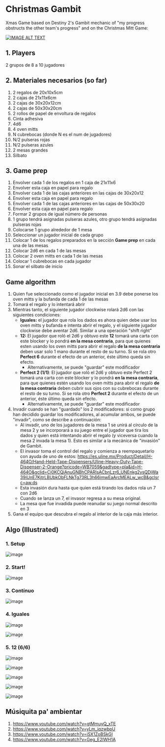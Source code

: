 # Christmas Gambit

Xmas Game based on Destiny 2's Gambit mechanic of "my progress obstructs the other team's progress" and on the Christmas Mitt Game:

[![IMAGE ALT TEXT](http://img.youtube.com/vi/1e1xjBMYPPs/0.jpg)](http://www.youtube.com/watch?v=1e1xjBMYPPs "Oven Mitts Xmas Game")

## 1. Players

2 grupos de 8 a 10 jugadores

## 2. Materiales necesarios (so far)

1. 2 regalos de 20x10x5cm
2. 2 cajas de 21x11x6cm
3. 2 cajas de 30x20x12cm
4. 2 cajas de 50x30x20cm
5. 2 rollos de papel de envoltura de regalos
6. Cinta adhesiva
8. 4d6
9. 4 oven mitts
10. N cubrebocas (donde N es el num de jugadores)
11. N/2 pulseras rojas
12. N/2 pulseras azules
13. 2 mesas grandes
14. Silbato

## 3. Game prep

1. Envolver cada 1 de los regalos en 1 caja de 21x11x6
2. Envolver esta caja en papel para regalo
3. Envolver cada 1 de las cajas anteriores en las cajas de 30x20x12
4. Envolver esta caja en papel para regalo
5. Envolver cada 1 de las cajas anteriores en las cajas de 50x30x20
6. Envolver esta caja en papel para regalo
7. Formar 2 grupos de igual número de personas
8. 1 grupo tendrá asignadas pulseras azules, otro grupo tendrá asignadas pulseras rojas
9. Colocarse 1 grupo alrededor de 1 mesa
10. Seleccionar un jugador inicial de cada grupo
11. Colocar 1 de los regalos preparados en la sección **Game prep** en cada una de las mesas
12. Colocar 2d6 en cada 1 de las mesas
13. Colocar 2 oven mitts en cada 1 de las mesas
14. Colocar 1 cubrebocas en cada jugador
15. Sonar el silbato de inicio


## Game algorithm

1. Quien fue seleccionado como el jugador inicial en 3.9 debe ponerse los oven mitts y la bufanda de cada 1 de las mesas
2. Tomará el regalo y lo intentará abrir
3. Mientras tanto, el siguiente jugador clockwise rolará 2d6 con las siguientes condiciones:
   - **Iguales:** el jugador que rola los dados es ahora quien debe usar los oven mitts y bufanda e intenta abrir el regalo, y el siguiente jugador clockwise debe aventar 2d6. Similar a una operación "shift right"
   - **12:** El jugador que roló el 2d6 y obtuvo este **12** tomará una carta con este blocker y lo pondrá **en la mesa contraria**, para que quienes esten usando los oven mitts para abrir el regalo **de la mesa contraria** deben usar solo 1 mano durante el resto de su turno. Si se rola otro **Perfect 6** durante el efecto de un anterior, éste último queda sin efecto.
      - Alternativamente, se puede "guardar" este modificador
   - **Perfect 2 (1/1)**: El jugador que roló el 2d6 y obtuvo este Perfect 2 tomará una carta con este blocker y lo pondrá **en la mesa contraria**, para que quienes estén usando los oven mitts para abrir el regalo **de la mesa contraria** deben cubrir sus ojos con su cubrebocas durante el resto de su turno. Si se rola otro **Perfect 2** durante el efecto de un anterior, éste último queda sin efecto.
      - Alternativamente, se puede "guardar" este modificador
4. Invadir cuando se han "guardado" los 2 modificadores: si como grupo han decidido guardar los modificadores, al acumular ambos, se puede "invadir", como se describe a continuación:
   - Al invadir, uno de los jugadores de la mesa 1 se unirá al círculo de la mesa 2 y se incorporará a su juego entre el jugador que tira los dados y quien está intentando abrir el regalo (y viceversa cuando la mesa 2 invada la mesa 1). Esto es similar a la mecánica de "invasión" de Gambit.
   - El invasor toma el control del regalo y comienza a reempaquetarlo con ayuda de uno de estos: https://es.uline.mx/Product/Detail/H-464O/Hand-Held-Tape-Dispensers/Uline-Heavy-Duty-Tape-Dispenser-2-Orange?pricode=WB7059&gadtype=pla&id=H-464O&gclid=Cj0KCQiAnuGNBhCPARIsACbnLzr6_UNEnkg2ysQDjWa39iUnE7KjtrLBUbkObFLNkTg73RL3h66imwEaArcMEALw_wcB&gclsrc=aw.ds
   - Esta invasión dura hasta que quien está tirando los dados rola un 7 con 2d6
   - Cuando se lanza un 7, el invasor regresa a su mesa original.
   - La mesa que fue invadida puede reanudar su juego normal descrito en 3
6. Gana el equipo que descubra el regalo al interior de la caja más interior.

## Algo (Illustrated)

### 1. Setup

![image](https://user-images.githubusercontent.com/1316464/146062908-14f0746c-b96f-4561-943a-4c7272903204.png)

### 2. Start!

![image](https://user-images.githubusercontent.com/1316464/146063873-7844bae0-fe90-4767-8bae-8e929143a7fb.png)

### 3. Contínuo

![image](https://user-images.githubusercontent.com/1316464/146063855-8148dc93-3ee9-4ff5-bbfc-5473056a0846.png)

### 4. Iguales

![image](https://user-images.githubusercontent.com/1316464/146064064-07d8b3c9-5b54-475c-b700-a9d0ff6fc1d5.png)

![image](https://user-images.githubusercontent.com/1316464/146064577-443af5b9-3f82-4edb-a7d2-de1e262a7db4.png)

### 5. 12 (6/6)

![image](https://user-images.githubusercontent.com/1316464/146065913-c40a3868-739c-404f-81b8-398ca01fb8f5.png)

![image](https://user-images.githubusercontent.com/1316464/146066814-820be12d-c8a1-4f5c-90a4-d47821199c9f.png)

![image](https://user-images.githubusercontent.com/1316464/146082046-2620a047-6dae-43a7-8b3e-783e674f7ce6.png)

![image](https://user-images.githubusercontent.com/1316464/146082105-4a3ed95d-890b-463b-93ab-ff1273139a34.png)

![image](https://user-images.githubusercontent.com/1316464/146082267-ef025a50-25f7-4397-ba90-fd376ed587dc.png)


## Músiquita pa' ambientar

1. https://www.youtube.com/watch?v=gtMmuyQ_xTE
2. https://www.youtube.com/watch?v=yLm_iqzwbpU
3. https://www.youtube.com/watch?v=iSX1ZoBSkGI
4. https://www.youtube.com/watch?v=Geg_E2IWH1A




